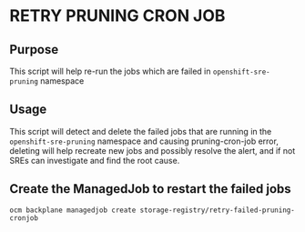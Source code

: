 # RETRY PRUNING CRON JOB

## Purpose

This script will help re-run the jobs which are failed in `openshift-sre-pruning` namespace

## Usage
This script will detect and delete the failed jobs that are running in the `openshift-sre-pruning` namespace and causing pruning-cron-job error, deleting will help recreate new jobs and possibly resolve the alert, and if not SREs can investigate and find the root cause.

## Create the ManagedJob to restart the failed jobs
```
ocm backplane managedjob create storage-registry/retry-failed-pruning-cronjob 
```